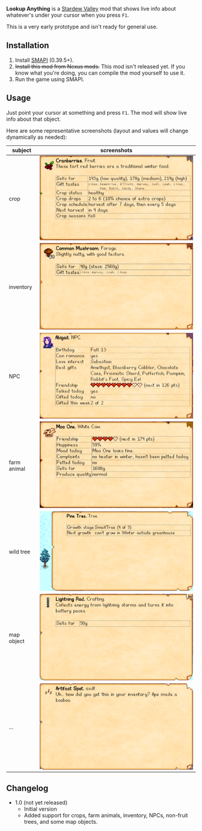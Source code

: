 **Lookup Anything** is a [Stardew Valley](http://stardewvalley.net/) mod that shows live info about
whatever's under your cursor when you press `F1`.

This is a very early prototype and isn't ready for general use.

## Installation
1. Install [SMAPI](https://github.com/ClxS/SMAPI) (0.39.5+).
2. <s>Install this mod from Nexus mods.</s> This mod isn't released yet. If you know what you're
   doing, you can compile the mod yourself to use it.
3. Run the game using SMAPI.

## Usage
Just point your cursor at something and press `F1`. The mod will show live info about that object.

Here are some representative screenshots (layout and values will change dynamically as needed):

| subject     | screenshots |
| ----------- | ----------- |
| crop        | ![](screenshots/crop.png) |
| inventory   | ![](screenshots/item.png) |
| NPC         | ![](screenshots/npc.png) |
| farm animal | ![](screenshots/farm-animal.png) |
| wild tree   | ![](screenshots/wild-tree.png) |
| map object  | ![](screenshots/map-object.png) |
| ...         | ![](screenshots/artifact-spot.png) |

## Changelog
* 1.0 (not yet released)
  * Initial version
  * Added support for crops, farm animals, inventory, NPCs, non-fruit trees, and some map objects.